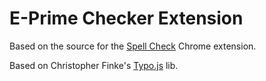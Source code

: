 # E-Prime Checker Extension

Based on the source for the [Spell Check](https://chrome.google.com/webstore/detail/spell-check/ofbiibdnnhllfldbglbhmiojndiepejl) Chrome extension.

Based on Christopher Finke's [Typo.js](https://github.com/cfinke/Typo.js/) lib.
